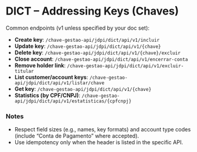 
# DICT – Addressing Keys (Chaves)

Common endpoints (v1 unless specified by your doc set):

- **Create key**: `/chave-gestao-api/jdpi/dict/api/v1/incluir`
- **Update key**: `/chave-gestao-api/jdpi/dict/api/v1/{chave}`
- **Delete key**: `/chave-gestao-api/jdpi/dict/api/v1/{chave}/excluir`
- **Close account**: `/chave-gestao-api/jdpi/dict/api/v1/encerrar-conta`
- **Remove holder link**: `/chave-gestao-api/jdpi/dict/api/v1/excluir-titular`
- **List customer/account keys**: `/chave-gestao-api/jdpi/dict/api/v1/listar/chave`
- **Get key**: `/chave-gestao-api/jdpi/dict/api/v1/{chave}`
- **Statistics (by CPF/CNPJ)**: `/chave-gestao-api/jdpi/dict/api/v1/estatisticas/{cpfcnpj}`

### Notes
- Respect field sizes (e.g., names, key formats) and account type codes (include “Conta de Pagamento” where accepted).
- Use idempotency only when the header is listed in the specific API.
